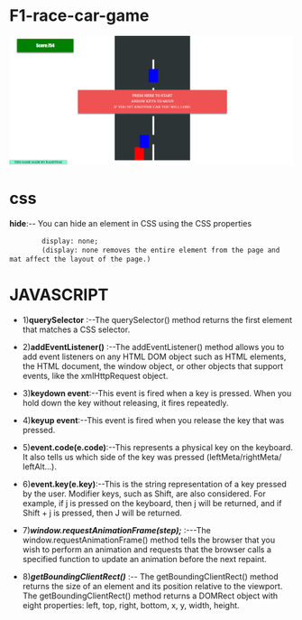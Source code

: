 # F1-race-car-game

![This is an image of F1 race car](race.png)

# css

****hide****:--   You can hide an element in CSS using the CSS properties 

            display: none; 
            (display: none removes the entire element from the page and mat affect the layout of the page.)




# JAVASCRIPT

- 1)**querySelector** :--The querySelector() method returns the first element that matches a CSS selector.
- 2)**addEventListener()** :--The addEventListener() method allows you to add event listeners on any HTML DOM 
                        object such as HTML elements, the HTML document, the window object, or other objects that support events, like the xmlHttpRequest object.

- 3)**keydown event**:--This event is fired when a key is pressed. When you hold down the key without releasing, 
                  it fires repeatedly.

- 4)**keyup event**:--This event is fired when you release the key that was pressed.

- 5)**event.code(e.code)**:--This represents a physical key on the keyboard. It also tells us which side of 
                       the key was pressed (leftMeta/rightMeta/ leftAlt…).

- 6)**event.key(e.key)**:--This is the string representation of a key pressed by the user. Modifier keys, 
                     such as Shift,   are also considered. For example, if j is pressed on the keyboard,
                     then j will be returned, and if Shift + j is pressed, then J will be returned.


- 7)***window.requestAnimationFrame(step);*** :---The window.requestAnimationFrame() method tells the browser
                                          that you wish to perform an animation and requests that the browser calls a specified function to 
                                          update an animation before the next repaint.


- 8)***getBoundingClientRect()*** :-- The getBoundingClientRect() method returns the size of an element 
                                       and its position relative to the viewport.
                                      The getBoundingClientRect() method returns a DOMRect object with eight properties: left, top, right, bottom, x, y, width, height.


  
